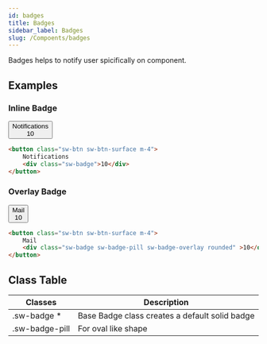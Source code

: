 ```yaml
---
id: badges
title: Badges
sidebar_label: Badges
slug: /Compoents/badges
---
```


<div class="lead">
	Badges helps to notify user spicifically on component.
</div>

## Examples

### Inline Badge

<div class="example-showcase">
	<button class="sw-btn f-18 sw-btn-surface m-4">
	    Notifications
	    <div class="sw-badge">10</div>
	</button>
</div>

```html
<button class="sw-btn sw-btn-surface m-4">
    Notifications
    <div class="sw-badge">10</div>
</button>
```

### Overlay Badge

<div class="example-showcase">
	<button class="sw-btn f-18 sw-btn-surface m-4">
	    Mail
	    <div class="sw-badge sw-badge-pill sw-badge-overlay rounded" >10</div>
	</button>
</div>

```html
<button class="sw-btn sw-btn-surface m-4">
    Mail
    <div class="sw-badge sw-badge-pill sw-badge-overlay rounded" >10</div>
</button>
```

## Class Table

| Classes 		  	|	Description 														|
|-------------------|-----------------------------------------------------------------------|
| .sw-badge * 	  	| Base Badge class creates a default solid badge						|
| .sw-badge-pill 	| For oval like shape	 												|